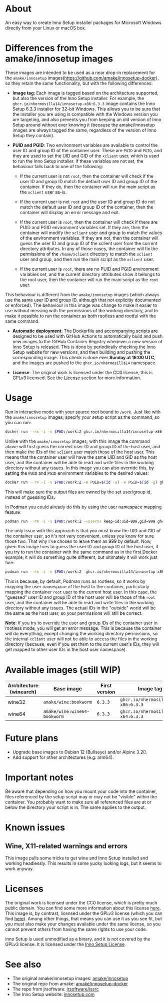 # About
An easy way to create Inno Setup installer packages for Microsoft Windows directly from your Linux or macOS box.

# Differences from the amake/innosetup images
These images are intended to be used as a near drop-in replacement for the `amake/innosetup` images(https://github.com/amake/innosetup-docker), so they retain the same functionality, but with the following differences:

- **Image tag**: Each image is tagged based on the architecture supported, but also the version of the Inno Setup installer. For example, the `ghcr.io/nhermosilla14/innosetup-x86:6.3.3` image contains the Inno Setup 6.3.3 installer for 32-bit Windows. This allows you to be sure that the installer you are using is compatible with the Windows version you are targeting, and also prevents you from keeping an old version of Inno Setup around without ever knowing it (because the amake/innosetup images are always tagged the same, regardless of the version of Inno Setup they contain).

- **PUID and PGID**: Two environment variables are available to control the user ID and group ID of the container user. These are `PUID` and `PGID`, and they are used to set the UID and GID of the `xclient` user, which is used to run the Inno Setup installer. If these variables are not set, the behaviour falls back to one of the following:

    - If the current user is not `root`, then the container will check if the user ID and group ID match the default user ID and group ID of the container. If they do, then the container will run the main script as the `xclient` user as-is.

    - If the current user is not `root` and the user ID and group ID do not match the default user ID and group ID of the container, then the container will display an error message and exit.

    - If the current user is `root`, then the container will check if there are PUID and PGID environment variables set. If they are, then the container will modify the `xclient` user and group to match the values of the environment variables. If they are not, then the container will guess the user ID and group ID of the xclient user from the current directory attributes. In any of those cases, the container will fix the permissions of the `/home/xclient` directory to match the `xclient` user and group, and then run the main script as the `xclient` user.

    - If the current user is `root`, there are no PUID and PGID environment variables set, and the current directory attributes show it belongs to the root user, then the container will run the main script as the `root` user.

This behaviour is different from the `amake/innosetup` images (which always use the same user ID and group ID, although that not explicitly documented or enforced). The behaviour in this image was change to make it easier to use without messing with the permissions of the working directory, and to make it possible to run the container as both rootless and rootful with the same command.

- **Automatic deployment**: The Dockerfile and accompanying scripts are designed to be used with GitHub Actions to automatically build and push new images to the GitHub Container Registry whenever a new version of Inno Setup is released. This is done by periodically checking the Inno Setup website for new versions, and then building and pushing the corresponding image. This check is done ever **Sunday at 16:00 UTC**, and the images are pushed to the `ghcr.io/nhermosilla14` namespace.

- **License**: The original work is licensed under the CC0 license, this is GPLv3 licensed. See the [License](#license) section for more information.

# Usage
Run in interactive mode with your source root bound to `/work`. Just like with the `amake/innosetup` images, specify your setup script as the command, so you can run:

```bash
docker run --rm -i -v $PWD:/work:Z ghcr.io/nhermosilla14/innosetup-x86:latest helloworld.iss
```

Unlike with the `amake/innosetup` images, with this image the command above will first guess the correct user ID and group ID of the host user, and then make the IDs of the `xclient` user match those of the host user. This means that the container user will have the same UID and GID as the host user, and the container will be able to read and write files in the working directory without any issues. In this image you can also override this, by setting the `PUID` and `PGID` environment variables to the desired values:

```bash
docker run --rm -i -v $PWD:/work:Z -e PUID=$(id -u) -e PGID=$(id -g) ghcr.io/nhermosilla14/innosetup-x86:latest helloworld.iss
```

This will make sure the output files are owned by the set user/group id, instead of guessing IDs. 

In Podman you could already do this by using the user namespace mapping feature:

```bash
podman run --rm -i -v $PWD:/work:Z --userns keep-id:uid=999,gid=999 ghcr.io/nhermosilla14/innosetup-x86:latest helloworld.iss
```

The only issue with this approach is that you must know the UID and GID of the container user, so it's not very convenient, unless you know for sure those two. That why I've chosen to leave them as 999 by default. Now, given this image tries to guess the user ID and group ID of the host user, if you try to run the container with the same command as in the first Docker example, it will do something quite different, but ultimately it will work just fine:

```bash
podman run --rm -i -v $PWD:/work:Z  ghcr.io/nhermosilla14/innosetup-x86:latest helloworld.iss
```

This is because, by default, Podman runs as rootless, so it works by mapping the user namespace of the host to the container, particularly mapping the container `root` user to the current host user. In this case, the "guessed" user ID and group ID of the host user will be those of the `root` user, and the container will be able to read and write files in the working directory without any issues. The actual IDs in the "outside" world will be the same as the host user, so your permissions will still be correct.

**Note**: If you try to override the user and group IDs of the container user in rootless mode, you will get an error message. This is because the container will do everything, except changing the working directory permissions, so the internal `xclient` user will not be able to access the files in the working directory (because, even if you set them to the current user's IDs, they will get mapped to other user IDs in the host user namespace).

# Available images (still WIP)

| Architecture (winearch) | Base image | First version | Image tag example |
| ----------------------- | ---------- | ------------- | ----------------- |
| wine32 | `amake/wine:bookworm` | `6.3.3` | `ghcr.io/nhermosilla14/innosetup-x86:6.3.3` |
| wine64 | `amake/wine:wine64-bookworm` | `6.3.3` | `ghcr.io/nhermosilla14/innosetup-x64:6.3.3` |

# Future plans
- Upgrade base images to Debian 12 (Bullseye) and/or Alpine 3.20.
- Add support for other architectures (e.g. arm64).

# Important notes
Be aware that depending on how you mount your code into the container, files referenced by the setup script may or may not be "visible" within the container. You probably want to make sure all referenced files are at or below the directory your script is in. The same applies to the output.

# Known issues
## Wine, X11-related warnings and errors
This image pulls some tricks to get wine and Inno Setup installed and working
headlessly. This results in some yucky looking logs, but it seems to work
anyway.


# Licenses
The original work is licensed under the CC0 license, which is pretty much public domain. You can find some more information about this license [here](https://creativecommons.org/publicdomain/zero/1.0/). This image is, by contrast, licensed under the GPLv3 license (which you can find [here](LICENSE)). Among other things, that means you can use it as you see fit, but you must also make your changes available under the same license, so you cannot prevent others from having the same rights to use your code.

Inno Setup is used unmodified as a binary, and it is not covered by the GPLv3 license. It is licensed under the [Inno Setup License](https://github.com/jrsoftware/issrc/blob/main/license.txt).

# See also
- The original amake/innosetup images: [amake/innosetup](https://hub.docker.com/r/amake/innosetup)
- The original repo from amake: [amake/innosetup-docker](https://github.com/amake/innosetup-docker)
- The repo from jrsoftware: [jrsoftware/issrc](https://github.com/jrsoftware/issrc)
- The Inno Setup website: [innosetup.com](https://www.innosetup.com/)
